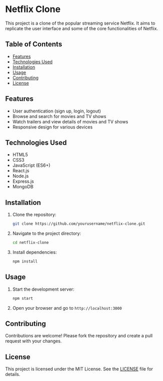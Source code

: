 # Netflix Clone

This project is a clone of the popular streaming service Netflix. It aims to replicate the user interface and some of the core functionalities of Netflix.

## Table of Contents

- [Features](#features)
- [Technologies Used](#technologies-used)
- [Installation](#installation)
- [Usage](#usage)
- [Contributing](#contributing)
- [License](#license)

## Features

- User authentication (sign up, login, logout)
- Browse and search for movies and TV shows
- Watch trailers and view details of movies and TV shows
- Responsive design for various devices

## Technologies Used

- HTML5
- CSS3
- JavaScript (ES6+)
- React.js
- Node.js
- Express.js
- MongoDB

## Installation

1. Clone the repository:
    ```bash
    git clone https://github.com/yourusername/netflix-clone.git
    ```
2. Navigate to the project directory:
    ```bash
    cd netflix-clone
    ```
3. Install dependencies:
    ```bash
    npm install
    ```

## Usage

1. Start the development server:
    ```bash
    npm start
    ```
2. Open your browser and go to `http://localhost:3000`

## Contributing

Contributions are welcome! Please fork the repository and create a pull request with your changes.

## License

This project is licensed under the MIT License. See the [LICENSE](LICENSE) file for details.